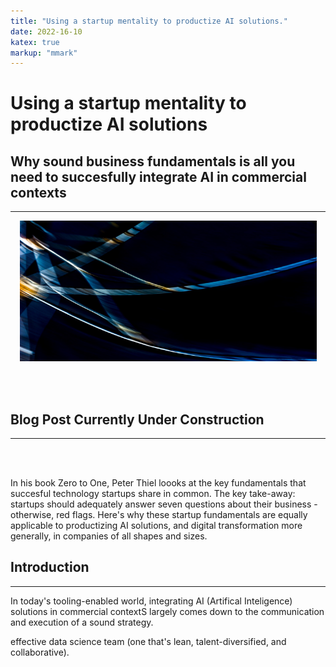 ```yaml
---
title: "Using a startup mentality to productize AI solutions."
date: 2022-16-10
katex: true
markup: "mmark"
---
```

# Using a startup mentality to productize AI solutions
## Why sound business fundamentals is all you need to succesfully integrate AI in commercial contexts
---

<p align="center"> <img src="/posts/blog_AI_image.jpeg"/ width = "475" height = "225"> </p>

<br><br>

## Blog Post Currently Under Construction 

---

<br><br>



In his book Zero to One, Peter Thiel loooks at the key fundamentals that succesful technology startups share in common. The key take-away: startups should adequately answer seven questions about their business - otherwise, red flags. Here's why these startup fundamentals are equally applicable to productizing AI solutions, and digital transformation more generally, in companies of all shapes and sizes. 

## Introduction
---

In today's tooling-enabled world, integrating AI (Artifical Inteligence) solutions in commercial contextS largely comes down to the communication and execution of a sound strategy. 

effective data science team (one that's lean, talent-diversified, and collaborative). 
